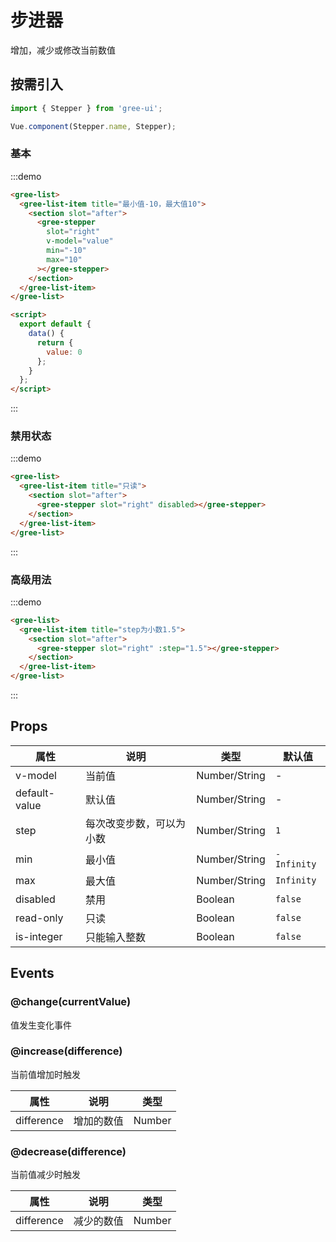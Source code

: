# 步进器

增加，减少或修改当前数值

## 按需引入

```javascript
import { Stepper } from 'gree-ui';

Vue.component(Stepper.name, Stepper);
```

### 基本

:::demo

```html
<gree-list>
  <gree-list-item title="最小值-10，最大值10">
    <section slot="after">
      <gree-stepper
        slot="right"
        v-model="value"
        min="-10"
        max="10"
      ></gree-stepper>
    </section>
  </gree-list-item>
</gree-list>

<script>
  export default {
    data() {
      return {
        value: 0
      };
    }
  };
</script>
```

:::

### 禁用状态

:::demo

```html
<gree-list>
  <gree-list-item title="只读">
    <section slot="after">
      <gree-stepper slot="right" disabled></gree-stepper>
    </section>
  </gree-list-item>
</gree-list>
```

:::

### 高级用法

:::demo

```html
<gree-list>
  <gree-list-item title="step为小数1.5">
    <section slot="after">
      <gree-stepper slot="right" :step="1.5"></gree-stepper>
    </section>
  </gree-list-item>
</gree-list>
```

:::

## Props

| 属性          | 说明                     | 类型          | 默认值      |
| ------------- | ------------------------ | ------------- | ----------- |
| v-model       | 当前值                   | Number/String | \-          |
| default-value | 默认值                   | Number/String | \-          |
| step          | 每次改变步数，可以为小数 | Number/String | `1`         |
| min           | 最小值                   | Number/String | `-Infinity` |
| max           | 最大值                   | Number/String | `Infinity`  |
| disabled      | 禁用                     | Boolean       | `false`     |
| read-only     | 只读                     | Boolean       | `false`     |
| is-integer    | 只能输入整数             | Boolean       | `false`     |

## Events

### @change(currentValue)

值发生变化事件

### @increase(difference)

当前值增加时触发

| 属性       | 说明       | 类型   |
| ---------- | ---------- | ------ |
| difference | 增加的数值 | Number |

### @decrease(difference)

当前值减少时触发

| 属性       | 说明       | 类型   |
| ---------- | ---------- | ------ |
| difference | 减少的数值 | Number |

<script>
export default {
  data() {
    return {
      value: 0
    };
  }
};
</script>
